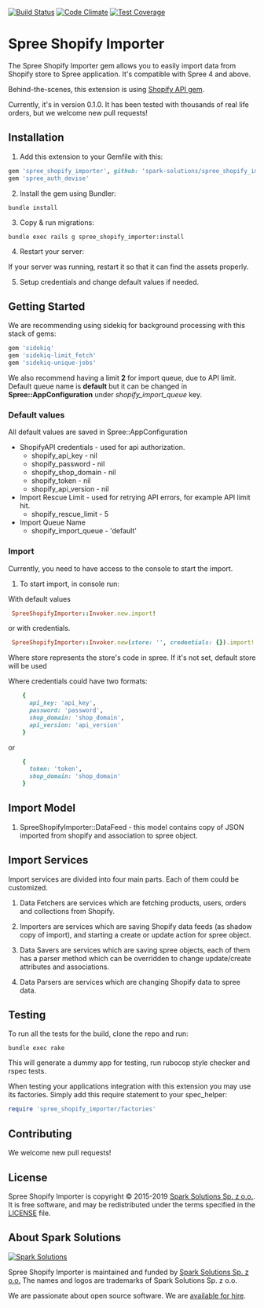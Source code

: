 [![Build Status](https://travis-ci.org/spark-solutions/spree_shopify_importer.svg?branch=master)](https://travis-ci.org/spark-solutions/spree_shopify_importer)
[![Code Climate](https://codeclimate.com/github/spark-solutions/spree_shopify_importer/badges/gpa.svg)](https://codeclimate.com/github/spark-solutions/spree_shopify_importer)
[![Test Coverage](https://codeclimate.com/github/spark-solutions/spree_shopify_importer/badges/coverage.svg)](https://codeclimate.com/github/spark-solutions/spree_shopify_importer/coverage)

Spree Shopify Importer
====================

The Spree Shopify Importer gem allows you to easily import data from Shopify store to Spree application.
It's compatible with Spree 4 and above.

Behind-the-scenes, this extension is using [Shopify API gem](https://github.com/Shopify/shopify_api).

Currently, it's in version 0.1.0. It has been tested with thousands of real life orders, but we welcome new pull requests!

## Installation

1. Add this extension to your Gemfile with this:
  ```ruby
  gem 'spree_shopify_importer', github: 'spark-solutions/spree_shopify_importer'
  gem 'spree_auth_devise'

  ```

2. Install the gem using Bundler:
  ```shell
  bundle install
  ```

3. Copy & run migrations:
  ```shell
  bundle exec rails g spree_shopify_importer:install
  ```

4. Restart your server:

  If your server was running, restart it so that it can find the assets properly.
  
5. Setup credentials and change default values if needed.

## Getting Started

We are recommending using sidekiq for background processing with this stack of gems:

```ruby
gem 'sidekiq'
gem 'sidekiq-limit_fetch'
gem 'sidekiq-unique-jobs'
```

We also recommend having a limit **2** for import queue, due to API limit. Default queue name is **default** 
but it can be changed in **Spree::AppConfiguration** under *shopify_import_queue* key.

### Default values
   
All default values are saved in Spree::AppConfiguration
   
- ShopifyAPI credentials - used for api authorization.
  * shopify_api_key - nil
  * shopify_password - nil
  * shopify_shop_domain - nil
  * shopify_token - nil
  * shopify_api_version - nil
- Import Rescue Limit - used for retrying API errors, for example API limit hit.
  * shopify_rescue_limit - 5
- Import Queue Name
  * shopify_import_queue - 'default'
  
   
### Import

Currently, you need to have access to the console to start the import.

1. To start import, in console run:

With default values

```ruby
 SpreeShopifyImporter::Invoker.new.import!
```

or with credentials.

```ruby
 SpreeShopifyImporter::Invoker.new(store: '', credentials: {}).import!
```
Where store represents the store's code in spree. If it's not set, default store will be used

Where credentials could have two formats:

```ruby
    {
      api_key: 'api_key', 
      password: 'password',
      shop_domain: 'shop_domain',
      api_version: 'api_version'
    }
```

or 

```ruby
    {
      token: 'token',
      shop_domain: 'shop_domain'
    }
```
## Import Model

1. SpreeShopifyImporter::DataFeed - this model contains copy of JSON imported from shopify and association to spree object.

## Import Services

Import services are divided into four main parts. Each of them could be customized.

1. Data Fetchers are services which are fetching products, users, orders and collections from Shopify.

2. Importers are services which are saving Shopify data feeds (as shadow copy of import), and 
   starting a create or update action for spree object.
   
3. Data Savers are services which are saving spree objects, each of them has a parser method which can be 
   overridden to change update/create attributes and associations.
   
4. Data Parsers are services which are changing Shopify data to spree data.


## Testing

To run all the tests for the build, clone the repo and run:

```shell
bundle exec rake
```

This will generate a dummy app for testing, run rubocop style checker and rspec tests.

When testing your applications integration with this extension you may use its factories.
Simply add this require statement to your spec_helper:

```ruby
require 'spree_shopify_importer/factories'
```

## Contributing

We welcome new pull requests!

## License

Spree Shopify Importer is copyright © 2015-2019
[Spark Solutions Sp. z o.o.][spark]. It is free software,
and may be redistributed under the terms specified in the
[LICENSE](LICENSE.md) file.

## About Spark Solutions
[![Spark Solutions](http://sparksolutions.co/wp-content/uploads/2015/01/logo-ss-tr-221x100.png)][spark]

Spree Shopify Importer is maintained and funded by [Spark Solutions Sp. z o.o.](http://sparksolutions.co?utm_source=github)
The names and logos are trademarks of Spark Solutions Sp. z o.o.

We are passionate about open source software.
We are [available for hire][spark].

[spark]:http://sparksolutions.co?utm_source=github
